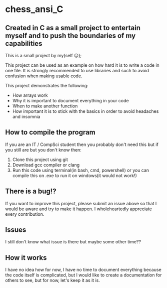 # chess_ansi_C
## Created in C as a small project to entertain myself and to push the boundaries of my capabilities

This is a small project by my(self 😔);

This project can be used as an example on how hard it is to write a code in one file. It is strongly recommended to use libraries and such to avoid confusion when making usable code.


This project demonstrates the following:

* How arrays work
* Why it is important to document everything in your code
* When to make another function
* How important it is to stick with the basics in order to avoid headaches and insomnia


## How to compile the program 

If you are an IT / CompSci student then you probably don't need this but if you still are but you don't know then:

1. Clone this project using git
2. Download gcc compiler or clang
3. Run this code using terminal(in bash, cmd, powershell) or you can compile this on .exe to run it on windows(it would not work!)


## There is a bug!?

If you want to improve this project, please submit an issue above so that I would be aware and try to make it happen. I wholeheartedly appreciate every contribution.


## Issues 

I still don't know what issue is there but maybe some other time??

## How it works

I have no idea how for now, I have no time to document everything because the code itself is complicated, but I would like to create a documentation for others to see, but for now, let's keep it as it is.
